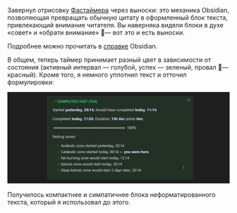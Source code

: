 ﻿Завернул отрисовку [Фастаймера](notes/obsidian-fastimer) через выноски: это механика Obsidian, позволяющая превращать обычную цитату в оформленный блок текста, привлекающий внимание читателя. Вы наверняка видели блоки в духе «совет» и «обрати внимание» — вот это и есть выноски. 

Подробнее можно прочитать в [справке](https://help.obsidian.md/Editing+and+formatting/Callouts) Obsidian.

В общем, теперь таймер принимает разный цвет в зависимости от состояния (активный интервал — голубой, успех — зеленый, провал — красный). Кроме того, я немного уплотнил текст и отточил формулировки:

![Пример](example.png)

Получилось компактнее и симпатичнее блока неформатированного текста, который я использовал до этого.